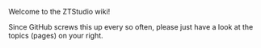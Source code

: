 Welcome to the ZTStudio wiki!

Since GitHub screws this up every so often, please just have a look at the topics (pages) on your right.